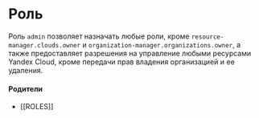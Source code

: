 # Роль

Роль `admin` позволяет назначать любые роли, кроме `resource-manager.clouds.owner` и `organization-manager.organizations.owner`, а также предоставляет разрешения на управление любыми ресурсами Yandex Cloud, кроме передачи прав владения организацией и ее удаления.


#### Родители

- [[ROLES]]
